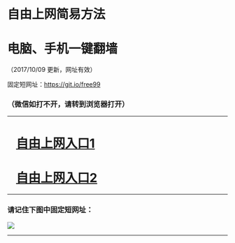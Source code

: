 ﻿# 自由上网简易方法

# 电脑、手机一键翻墙

（2017/10/09 更新，网址有效）

固定短网址：https://git.io/free99

### （微信如打不开，请转到浏览器打开）


***





# &nbsp;&nbsp; <a href="http://ft606825666.fwq-tz-1001.info/fwqtz01.html?t=100900118009 " target="_blank">自由上网入口1</a>
# &nbsp;&nbsp; <a href="http://ft237229585.fwq-tz-1002.info/fwqtz02.html?t=100900127274 " target="_blank">自由上网入口2</a>
***

### 请记住下图中固定短网址：

<img src="https://s3-us-west-2.amazonaws.com/fwq-1001/yjfq-20170905okok.png" /> 


***

